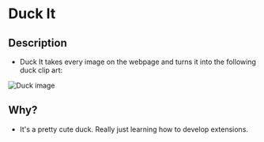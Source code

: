 # Duck It

## Description

* Duck It takes every image on the webpage and turns it into the following duck clip art:

![Duck image](https://www.clipartkey.com/mpngs/m/66-664643_transparent-puddle-clipart-transparent-background-duck-clipart.png)
## Why?
* It's a pretty cute duck. Really just learning how to develop extensions.
